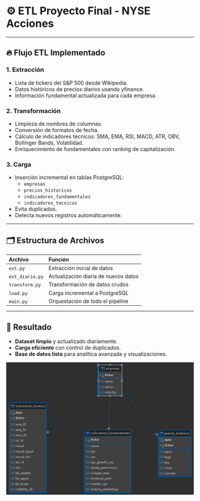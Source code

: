 # ⚙️ ETL Proyecto Final - NYSE Acciones

---

## 🔥 Flujo ETL Implementado

### 1. Extracción
- Lista de tickers del S&P 500 desde Wikipedia.
- Datos históricos de precios diarios usando yfinance.
- Información fundamental actualizada para cada empresa.

### 2. Transformación
- Limpieza de nombres de columnas.
- Conversión de formatos de fecha.
- Cálculo de indicadores técnicos: SMA, EMA, RSI, MACD, ATR, OBV, Bollinger Bands, Volatilidad.
- Enriquecimiento de fundamentales con ranking de capitalización.

### 3. Carga
- Inserción incremental en tablas PostgreSQL:
  - `empresas`
  - `precios_historicos`
  - `indicadores_fundamentales`
  - `indicadores_tecnicos`
- Evita duplicados.
- Detecta nuevos registros automáticamente.

---

## 🗂️ Estructura de Archivos

| Archivo | Función |
|:---|:---|
| `ext.py` | Extracción inicial de datos |
| `ext_diario.py` | Actualización diaria de nuevos datos |
| `transform.py` | Transformación de datos crudos |
| `load.py` | Carga incremental a PostgreSQL |
| `main.py` | Orquestación de todo el pipeline |

---

## 🧪 Resultado

- **Dataset limpio** y actualizado diariamente.
- **Carga eficiente** con control de duplicados.
- **Base de datos lista** para analítica avanzada y visualizaciones.

![alt text](image.png)